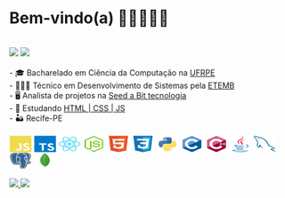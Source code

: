### <h1>Bem-vindo(a) 🦸🏽‍♂️🦸🏽‍</h1>
<br>
<div>
 <a href = "mailto:lucasaraujoti73@gmail.com "><img src="https://img.shields.io/badge/-Gmail-%23333?style=for-the-badge&logo=gmail&logoColor=red" target="_blank"></a>
<a href="https://www.linkedin.com/in/lucas-ara%C3%BAjo-9a80a419a/" target="_blank"><img src="https://img.shields.io/badge/-LinkedIn-%230077B5?style=for-the-badge&logo=linkedin&logoColor=white" target="_blank"></a> 
  </div>
<br>
- 🎓 Bacharelado em Ciência da Computação na <a href="http://www.ufrpe.br/br/content/bacharelado-em-ci%C3%AAncia-da-computa%C3%A7%C3%A3o">UFRPE</a> <br>
- 👨🏽‍💻 Técnico em Desenvolvimento de Sistemas pela <a href="https://www.instagram.com/etemiguelbatista/">ETEMB</a> <br>
- 🖥 Analista de projetos na <a href="https://seedabit.org.br/">Seed a Bit tecnologia</a> <br>
- 👾 Estudando <a href="https://github.com/LucasAraujoBR/HTML_CSS_JS">HTML | CSS | JS</a> <br>
- 🏜  Recife-PE
   

<br>
 <div style="display: inline_block"><br>
  <img align="center" alt="Javascript" height="30" width="40" src="https://raw.githubusercontent.com/devicons/devicon/master/icons/javascript/javascript-plain.svg">
  <img align="center" alt="Typescript" height="30" width="40" src="https://raw.githubusercontent.com/devicons/devicon/master/icons/typescript/typescript-plain.svg">
  <img align="center" alt="ReactJS" height="30" width="40" src="https://raw.githubusercontent.com/devicons/devicon/master/icons/react/react-original.svg">
  <img align="center" alt="NodeJS" height="30" width="40" src="https://raw.githubusercontent.com/devicons/devicon/master/icons/nodejs/nodejs-original.svg">
  <img align="center" alt="HTML5" height="30" width="40" src="https://raw.githubusercontent.com/devicons/devicon/master/icons/html5/html5-original.svg">
  <img align="center" alt="CSS3" height="30" width="40" src="https://raw.githubusercontent.com/devicons/devicon/master/icons/css3/css3-original.svg">
  <img align="center" alt="Python" height="30" width="40" src="https://raw.githubusercontent.com/devicons/devicon/master/icons/python/python-original.svg">
  <img align="center" alt="C" height="30" width="40" src="https://raw.githubusercontent.com/devicons/devicon/master/icons/c/c-original.svg">
  <img align="center" alt="C++" height="30" width="40" src="https://raw.githubusercontent.com/devicons/devicon/master/icons/cplusplus/cplusplus-original.svg">
  <img align="center" alt="Java" height="30" width="40" src="https://raw.githubusercontent.com/devicons/devicon/master/icons/java/java-original.svg">
  <img align="center" alt="MySql" height="30" width="40" src="https://raw.githubusercontent.com/devicons/devicon/master/icons/mysql/mysql-original.svg">
  <img align="center" alt="postgreSql" height="30" width="40" src="https://raw.githubusercontent.com/devicons/devicon/master/icons/postgresql/postgresql-original.svg">
  <img align="center" alt="MongoDB" height="30" width="40" src="https://raw.githubusercontent.com/devicons/devicon/master/icons/mongodb/mongodb-original.svg">
</div>
<br>
<div>
    <a href="https://github.com/LucasAraujoBR">
    <img height="180em" src="https://github-readme-stats.vercel.app/api?username=LucasAraujoBR&show_icons=true&theme=tokyonight&include_all_commits=true&count_private=true"/>
    <img height="180em" src="https://github-readme-stats.vercel.app/api/top-langs/?username=LucasAraujoBR&layout=compact&langs_count=7&theme=tokyonight"/>
</div>


  
  
